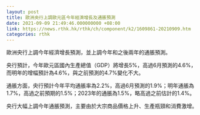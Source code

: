 ```yaml
---
layout: post
title: 歐洲央行上調歐元區今年經濟增長及通脹預測
date: 2021-09-09 21:49:46.000000000 +08:00
link: https://news.rthk.hk/rthk/ch/component/k2/1609861-20210909.htm
categories: rthk
---
```


歐洲央行上調今年經濟增長預測，並上調今年和之後兩年的通脹預測。

央行預計，今年歐元區國內生產總值（GDP）將增長5%，高過6月預測的4.6%，而明年的增幅預計為4.6%，與之前預測的4.7%變化不大。

通脹方面，央行預計今年平均通脹率為2.2%，高過6月預測的1.9%；明年通脹為1.7%，高過之前預期的1.5%；2023年的通脹為1.5%，略高過之前估計的1.4%。

央行大幅上調今年通脹預測，主要由於大宗商品價格上升、生產瓶頸和消費激增。
